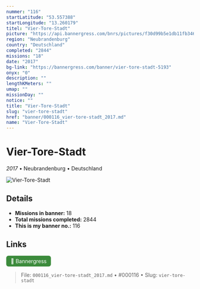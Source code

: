 ```yaml
---
nummer: "116"
startLatitude: "53.557388"
startLongitude: "13.260179"
titel: "Vier-Tore-Stadt"
picture: "https://api.bannergress.com/bnrs/pictures/f30d99b5e1db11fb34669f0f9562bfb6"
region: "Neubrandenburg"
country: "Deutschland"
completed: "2844"
missions: "18"
date: "2017"
bg-link: "https://bannergress.com/banner/vier-tore-stadt-5193"
onyx: "0"
description: ""
lengthKMeters: ""
umap: ""
missionDay: ""
notice: ""
title: "Vier-Tore-Stadt"
slug: "vier-tore-stadt"
href: "banner/000116_vier-tore-stadt_2017.md"
name: "Vier-Tore-Stadt"
---
```

# Vier-Tore-Stadt

*2017* • Neubrandenburg • Deutschland

![Vier-Tore-Stadt](https://api.bannergress.com/bnrs/pictures/f30d99b5e1db11fb34669f0f9562bfb6)



## Details

- **Missions in banner:** 18
- **Total missions completed:** 2844
- **This is my banner no.:** 116





## Links
<a href="https://bannergress.com/banner/vier-tore-stadt-5193" target="_blank" style="display:inline-block;margin-right:8px;padding:6px 12px;background:#3c8b3c;color:#fff;text-decoration:none;border-radius:6px;">🔗 Bannergress</a>



> File: `000116_vier-tore-stadt_2017.md` • #000116 • Slug: `vier-tore-stadt`
